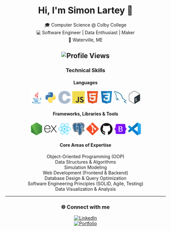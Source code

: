 <div align="center">

# Hi, I'm Simon Lartey 👋  
🎓 Computer Science @ Colby College  
💻 Software Engineer | Data Enthusiast | Maker  
📍 Waterville, ME  

![Profile Views](https://komarev.com/ghpvc/?username=simonlartey&color=blueviolet&style=for-the-badge)
---

### Technical Skills  

#### Languages  
<img src="https://raw.githubusercontent.com/devicons/devicon/master/icons/java/java-original.svg" width="40" height="40" alt="Java"/> 
<img src="https://raw.githubusercontent.com/devicons/devicon/master/icons/python/python-original.svg" width="40" height="40" alt="Python"/> 
<img src="https://raw.githubusercontent.com/devicons/devicon/master/icons/c/c-original.svg" width="40" height="40" alt="C"/> 
<img src="https://raw.githubusercontent.com/devicons/devicon/master/icons/javascript/javascript-original.svg" width="40" height="40" alt="JavaScript"/> 
<img src="https://raw.githubusercontent.com/devicons/devicon/master/icons/html5/html5-original.svg" width="40" height="40" alt="HTML"/> 
<img src="https://raw.githubusercontent.com/devicons/devicon/master/icons/css3/css3-original.svg" width="40" height="40" alt="CSS"/> 
<img src="https://raw.githubusercontent.com/devicons/devicon/master/icons/mysql/mysql-original.svg" width="40" height="40" alt="MySQL"/> 
<img src="https://raw.githubusercontent.com/devicons/devicon/master/icons/bash/bash-original.svg" width="40" height="40" alt="Bash"/> 

#### Frameworks, Libraries & Tools  
<img src="https://raw.githubusercontent.com/devicons/devicon/master/icons/nodejs/nodejs-original.svg" width="40" height="40" alt="Node.js"/> 
<img src="https://raw.githubusercontent.com/devicons/devicon/master/icons/express/express-original.svg" width="40" height="40" alt="Express"/> 
<img src="https://raw.githubusercontent.com/devicons/devicon/master/icons/react/react-original.svg" width="40" height="40" alt="React"/> 
<img src="https://raw.githubusercontent.com/devicons/devicon/master/icons/postgresql/postgresql-original.svg" width="40" height="40" alt="PostgreSQL"/> 
<img src="https://raw.githubusercontent.com/devicons/devicon/master/icons/git/git-original.svg" width="40" height="40" alt="Git"/> 
<img src="https://raw.githubusercontent.com/devicons/devicon/master/icons/github/github-original.svg" width="40" height="40" alt="GitHub"/> 
<img src="https://raw.githubusercontent.com/devicons/devicon/master/icons/bootstrap/bootstrap-original.svg" width="40" height="40" alt="Bootstrap"/> 
<img src="https://raw.githubusercontent.com/devicons/devicon/master/icons/vscode/vscode-original.svg" width="40" height="40" alt="VSCode"/> 

#### Core Areas of Expertise  
Object-Oriented Programming (OOP)  
Data Structures & Algorithms  
Simulation Modeling   
Web Development (Frontend & Backend)  
Database Design & Query Optimization  
Software Engineering Principles (SOLID, Agile, Testing)  
Data Visualization & Analysis  

---

### 🌐 Connect with me  
[![LinkedIn](https://img.shields.io/badge/LinkedIn-blue?style=for-the-badge&logo=linkedin)](https://www.linkedin.com/in/simon-lartey27/)  
[![Portfolio](https://img.shields.io/badge/Portfolio-Visit-success?style=for-the-badge&logo=google-chrome)](https://simonlartey.github.io/)

</div>
